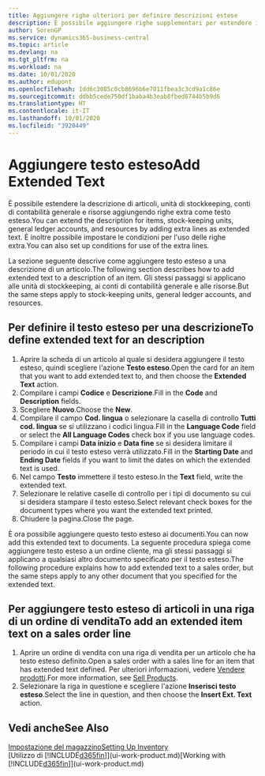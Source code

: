 ```yaml
---
title: Aggiungere righe ulteriori per definire descrizioni estese
description: È possibile aggiungere righe supplementari per estendere il testo standard che descrive un articolo, un conto C/G e altri dati.
author: SorenGP
ms.service: dynamics365-business-central
ms.topic: article
ms.devlang: na
ms.tgt_pltfrm: na
ms.workload: na
ms.date: 10/01/2020
ms.author: edupont
ms.openlocfilehash: 1dd6c3085c0cb8696b6e7011fbea3c3cd9a1c86e
ms.sourcegitcommit: ddbb5cede750df1baba4b3eab8fbed6744b5b9d6
ms.translationtype: HT
ms.contentlocale: it-IT
ms.lasthandoff: 10/01/2020
ms.locfileid: "3920449"
---
```

# <a name="add-extended-text"></a><span data-ttu-id="7c05d-103">Aggiungere testo esteso</span><span class="sxs-lookup"><span data-stu-id="7c05d-103">Add Extended Text</span></span>

<span data-ttu-id="7c05d-104">È possibile estendere la descrizione di articoli, unità di stockkeeping, conti di contabilità generale e risorse aggiungendo righe extra come testo esteso.</span><span class="sxs-lookup"><span data-stu-id="7c05d-104">You can extend the description for items, stock-keeping units, general ledger accounts, and resources by adding extra lines as extended text.</span></span> <span data-ttu-id="7c05d-105">È inoltre possibile impostare le condizioni per l'uso delle righe extra.</span><span class="sxs-lookup"><span data-stu-id="7c05d-105">You can also set up conditions for use of the extra lines.</span></span>  

<span data-ttu-id="7c05d-106">La sezione seguente descrive come aggiungere testo esteso a una descrizione di un articolo.</span><span class="sxs-lookup"><span data-stu-id="7c05d-106">The following section describes how to add extended text to a description of an item.</span></span> <span data-ttu-id="7c05d-107">Gli stessi passaggi si applicano alle unità di stockkeeping, ai conti di contabilità generale e alle risorse.</span><span class="sxs-lookup"><span data-stu-id="7c05d-107">But the same steps apply to stock-keeping units, general ledger accounts, and resources.</span></span>  

## <a name="to-define-extended-text-for-an-description"></a><span data-ttu-id="7c05d-108">Per definire il testo esteso per una descrizione</span><span class="sxs-lookup"><span data-stu-id="7c05d-108">To define extended text for an description</span></span>

1. <span data-ttu-id="7c05d-109">Aprire la scheda di un articolo al quale si desidera aggiungere il testo esteso, quindi scegliere l'azione **Testo esteso**.</span><span class="sxs-lookup"><span data-stu-id="7c05d-109">Open the card for an item that you want to add extended text to, and then choose the **Extended Text** action.</span></span>
2. <span data-ttu-id="7c05d-110">Compilare i campi **Codice** e **Descrizione**.</span><span class="sxs-lookup"><span data-stu-id="7c05d-110">Fill in the **Code** and **Description** fields.</span></span>
3. <span data-ttu-id="7c05d-111">Scegliere **Nuovo**.</span><span class="sxs-lookup"><span data-stu-id="7c05d-111">Choose the **New**.</span></span>
4. <span data-ttu-id="7c05d-112">Compilare il campo **Cod. lingua** o selezionare la casella di controllo **Tutti cod. lingua** se si utilizzano i codici lingua.</span><span class="sxs-lookup"><span data-stu-id="7c05d-112">Fill in the **Language Code** field or select the **All Language Codes** check box if you use language codes.</span></span>
5. <span data-ttu-id="7c05d-113">Compilare i campi **Data inizio** e **Data fine** se si desidera limitare il periodo in cui il testo esteso verrà utilizzato.</span><span class="sxs-lookup"><span data-stu-id="7c05d-113">Fill in the **Starting Date** and **Ending Date** fields if you want to limit the dates on which the extended text is used.</span></span>
6. <span data-ttu-id="7c05d-114">Nel campo **Testo** immettere il testo esteso.</span><span class="sxs-lookup"><span data-stu-id="7c05d-114">In the **Text** field, write the extended text.</span></span>
7. <span data-ttu-id="7c05d-115">Selezionare le relative caselle di controllo per i tipi di documento su cui si desidera stampare il testo esteso.</span><span class="sxs-lookup"><span data-stu-id="7c05d-115">Select relevant check boxes for the document types where you want the extended text printed.</span></span>
8. <span data-ttu-id="7c05d-116">Chiudere la pagina.</span><span class="sxs-lookup"><span data-stu-id="7c05d-116">Close the page.</span></span>

<span data-ttu-id="7c05d-117">È ora possibile aggiungere questo testo esteso ai documenti.</span><span class="sxs-lookup"><span data-stu-id="7c05d-117">You can now add this extended text to documents.</span></span> <span data-ttu-id="7c05d-118">La seguente procedura spiega come aggiungere testo esteso a un ordine cliente, ma gli stessi passaggi si applicano a qualsiasi altro documento specificato per il testo esteso.</span><span class="sxs-lookup"><span data-stu-id="7c05d-118">The following procedure explains how to add extended text to a sales order, but the same steps apply to any other document that you specified for the extended text.</span></span>  

## <a name="to-add-an-extended-item-text-on-a-sales-order-line"></a><span data-ttu-id="7c05d-119">Per aggiungere testo esteso di articoli in una riga di un ordine di vendita</span><span class="sxs-lookup"><span data-stu-id="7c05d-119">To add an extended item text on a sales order line</span></span>

1. <span data-ttu-id="7c05d-120">Aprire un ordine di vendita con una riga di vendita per un articolo che ha testo esteso definito.</span><span class="sxs-lookup"><span data-stu-id="7c05d-120">Open a sales order with a sales line for an item that has extended text defined.</span></span> <span data-ttu-id="7c05d-121">Per ulteriori informazioni, vedere [Vendere prodotti](sales-how-sell-products.md).</span><span class="sxs-lookup"><span data-stu-id="7c05d-121">For more information, see [Sell Products](sales-how-sell-products.md).</span></span>
2. <span data-ttu-id="7c05d-122">Selezionare la riga in questione e scegliere l'azione **Inserisci testo esteso**.</span><span class="sxs-lookup"><span data-stu-id="7c05d-122">Select the line in question, and then choose the **Insert Ext. Text** action.</span></span>

## <a name="see-also"></a><span data-ttu-id="7c05d-123">Vedi anche</span><span class="sxs-lookup"><span data-stu-id="7c05d-123">See Also</span></span>

[<span data-ttu-id="7c05d-124">Impostazione del magazzino</span><span class="sxs-lookup"><span data-stu-id="7c05d-124">Setting Up Inventory</span></span>](inventory-setup-inventory.md)  
<span data-ttu-id="7c05d-125">[Utilizzo di [!INCLUDE[d365fin](includes/d365fin_md.md)]](ui-work-product.md)</span><span class="sxs-lookup"><span data-stu-id="7c05d-125">[Working with [!INCLUDE[d365fin](includes/d365fin_md.md)]](ui-work-product.md)</span></span>
